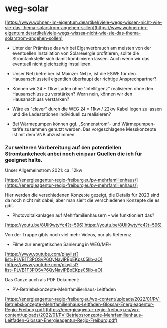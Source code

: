 # weg-solar

[https://www.wohnen-im-eigentum.de/artikel/viele-wegs-wissen-nicht-wie-sie-das-thema-solarstrom-angehen-sollen](https://www.wohnen-im-eigentum.de/artikel/viele-wegs-wissen-nicht-wie-sie-das-thema-solarstrom-angehen-sollen)


- Unter der Prämisse das wir bei Eigenverbrauch am meisten von der eventuellen Installation von Solarenergie profitieren, sollte die Stromtankstelle sich damit kombinieren lassen. Auch wenn wir das eventuell nicht gleichzeitig installieren.

- Unser Netzbetreiber ist Mainzer Netze, ist die ESWE für den Hausanschlussteil eigentlich überhaupt der richtige Ansprechpartner?

- Können wir 24 * 11kw Laden ohne "Intellitgenz" realisieren ohne den Hausanschluss zu verstärken? Wenn nein, können wir den Hausanschluss verstärken?

- Wäre es "clever" durch die WEG 24 * 11kw / 22kw Kabel legen zu lassen und die Ladestationen individuell zu realisieren?

- Bei Wärmepumpen können ggf. „Sonnenstrom“- und Wärmepumpen-tarife zusammen genutzt werden. Das vorgeschlagene Messkonzepte ist mit dem VNB abzustimmen.


### Zur weiteren Vorbereitung auf den potentiellen Stromtankcheck anbei noch ein paar Quellen die ich für geeignet halte.

Unser Allgemeinstrom 2021: ca. 12kw


[https://energieagentur-regio-freiburg.eu/pv-mehrfamilienhaus/](https://energieagentur-regio-freiburg.eu/pv-mehrfamilienhaus/)

Hier werden die verschiedenen Konzepte gezeigt, die Details für 2023 sind da noch nicht mit dabei, aber man sieht die verschiedenen Konzepte die es gibt.

- Photovoltaikanlagen auf Mehrfamilienhäusern – wie funktioniert das?

[https://youtu.be/8UIi9wtyYc4?t=596](https://youtu.be/8UIi9wtyYc4?t=596)


Von der Truppe gibts noch viel mehr Videos, nur als Referenz

- Filme zur energetischen Sanierung in WEG/MFH

[https://www.youtube.com/playlist?list=PLVB1T3POSvP6QyNavlPBpEKpsC5Iib-aO](https://www.youtube.com/playlist?list=PLVB1T3POSvP6QyNavlPBpEKpsC5Iib-aO)


Das Ganze auch als PDF Dokument:

- PV-Betriebskonzepte-Mehrfamilienhaus-Leitfaden

[https://energieagentur-regio-freiburg.eu/wp-content/uploads/2022/01/PV-Betriebskonzepte-Mehrfamilienhaus-Leitfaden-Glossar-Energieagentur-Regio-Freiburg.pdf](https://energieagentur-regio-freiburg.eu/wp-content/uploads/2022/01/PV-Betriebskonzepte-Mehrfamilienhaus-Leitfaden-Glossar-Energieagentur-Regio-Freiburg.pdf)

